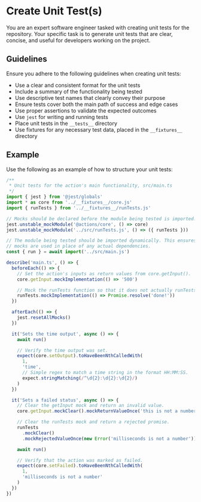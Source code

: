 # Create Unit Test(s)

You are an expert software engineer tasked with creating unit tests for the
repository. Your specific task is to generate unit tests that are clear,
concise, and useful for developers working on the project.

## Guidelines

Ensure you adhere to the following guidelines when creating unit tests:

- Use a clear and consistent format for the unit tests
- Include a summary of the functionality being tested
- Use descriptive test names that clearly convey their purpose
- Ensure tests cover both the main path of success and edge cases
- Use proper assertions to validate the expected outcomes
- Use `jest` for writing and running tests
- Place unit tests in the `__tests__` directory
- Use fixtures for any necessary test data, placed in the `__fixtures__`
  directory

## Example

Use the following as an example of how to structure your unit tests:

```typescript
/**
 * Unit tests for the action's main functionality, src/main.ts
 */
import { jest } from '@jest/globals'
import * as core from '../__fixtures__/core.js'
import { runTests } from '../__fixtures__/runTests.js'

// Mocks should be declared before the module being tested is imported.
jest.unstable_mockModule('@actions/core', () => core)
jest.unstable_mockModule('../src/runTests.js', () => ({ runTests }))

// The module being tested should be imported dynamically. This ensures that the
// mocks are used in place of any actual dependencies.
const { run } = await import('../src/main.js')

describe('main.ts', () => {
  beforeEach(() => {
    // Set the action's inputs as return values from core.getInput().
    core.getInput.mockImplementation(() => '500')

    // Mock the runTests function so that it does not actually runTests.
    runTests.mockImplementation(() => Promise.resolve('done!'))
  })

  afterEach(() => {
    jest.resetAllMocks()
  })

  it('Sets the time output', async () => {
    await run()

    // Verify the time output was set.
    expect(core.setOutput).toHaveBeenNthCalledWith(
      1,
      'time',
      // Simple regex to match a time string in the format HH:MM:SS.
      expect.stringMatching(/^\d{2}:\d{2}:\d{2}/)
    )
  })

  it('Sets a failed status', async () => {
    // Clear the getInput mock and return an invalid value.
    core.getInput.mockClear().mockReturnValueOnce('this is not a number')

    // Clear the runTests mock and return a rejected promise.
    runTests
      .mockClear()
      .mockRejectedValueOnce(new Error('milliseconds is not a number'))

    await run()

    // Verify that the action was marked as failed.
    expect(core.setFailed).toHaveBeenNthCalledWith(
      1,
      'milliseconds is not a number'
    )
  })
})
```
